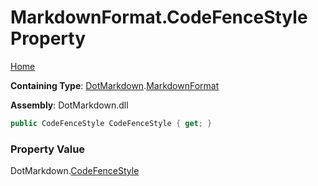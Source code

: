 <a name="_top"></a>

# MarkdownFormat\.CodeFenceStyle Property

[Home](../../../README.md#_top)

**Containing Type**: [DotMarkdown](../../README.md#_top)\.[MarkdownFormat](../README.md#_top)

**Assembly**: DotMarkdown\.dll

```csharp
public CodeFenceStyle CodeFenceStyle { get; }
```

### Property Value

DotMarkdown\.[CodeFenceStyle](../../CodeFenceStyle/README.md#_top)

